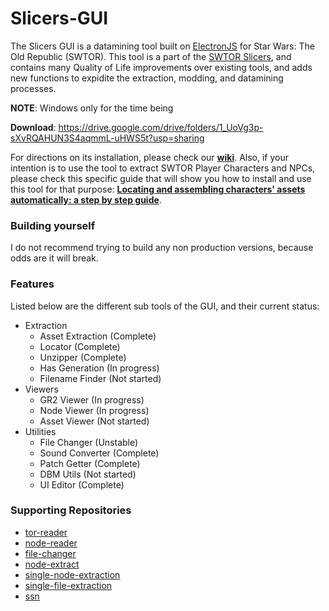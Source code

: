 # Slicers-GUI

The Slicers GUI is a datamining tool built on [ElectronJS](https://www.electronjs.org/) for Star Wars: The Old Republic (SWTOR). This tool is a part of the [SWTOR Slicers](https://github.com/SWTOR-Slicers), and contains many Quality of Life improvements over existing tools, and adds new functions to expidite the extraction, modding, and datamining processes.

**NOTE**: Windows only for the time being

**Download**: https://drive.google.com/drive/folders/1_UoVg3p-sXvRQAHUN3S4aqmmL-uHWS5t?usp=sharing

For directions on its installation, please check our [**wiki**](https://github.com/SWTOR-Slicers/WikiPedia/wiki/). Also, if your intention is to use the tool to extract SWTOR Player Characters and NPCs, please check this specific guide that will show you how to install and use this tool for that purpose: [**Locating and assembling characters' assets automatically: a step by step guide**](https://github.com/SWTOR-Slicers/WikiPedia/wiki/locating-swtor-characters-assets-automatically).



### Building yourself

I do not recommend trying to build any non production versions, because odds are it will break.

### Features

Listed below are the different sub tools of the GUI, and their current status:
 - Extraction
    - Asset Extraction (Complete)
    - Locator (Complete)
    - Unzipper (Complete)
    - Has Generation (In progress)
    - Filename Finder (Not started)
 - Viewers
    - GR2 Viewer (In progress)
    - Node Viewer (In progress)
    - Asset Viewer (Not started)
 - Utilities
    - File Changer (Unstable)
    - Sound Converter (Complete)
    - Patch Getter (Complete)
    - DBM Utils (Not started)
    - UI Editor (Complete)

### Supporting Repositories

 - [tor-reader](https://github.com/Tormak9970/tor-reader)
 - [node-reader](https://github.com/Tormak9970/node-reader)
 - [file-changer](https://github.com/Tormak9970/file-changer)
 - [node-extract](https://github.com/Tormak9970/node-extract)
 - [single-node-extraction](https://github.com/Tormak9970/single-node-extraction)
 - [single-file-extraction](https://github.com/Tormak9970/single-file-extractor)
 - [ssn](https://github.com/Tormak9970/ssn)
